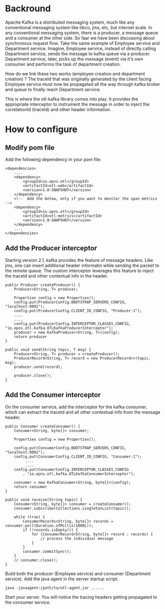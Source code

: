 # Backround

Apache Kafka is a distributed messaging system, much like any conventional messaging system like tibco, jms, etc, but internet scale. In any conventional messaging system, there is a producer, a message queue and a consumer at the other side. So faar we have been discussing about synchronous request flow. Take the same example of Employee service and Department service. Imagine, Employee service, instead of directly calling Department service, sends the message to kafka queue via a producer. Department service, later, picks up the message (event) via it's own consumer and performs the task of department creation.

How do we link these two works (employee creation and department creation) ? The traceId that was originally generated by the client facing Employee service must now be propagated all the way through kafka broker and queue to finally reach Department service. 

This is where the otl-kafka library comes into play. It provides the appropriate interceptor to instrument the message in order to inject the correlationId (traceId) and other header information.

# How to configure

## Modify pom file

Add the following dependency in your pom file:

```
<dependencies>
    ....
    <dependency>
        <groupId>io.opns.otl</groupId>
        <artifactId>otl-web</artifactId>
        <version>1.0-SNAPSHOT</version>
    </dependency>
    <!--  Add the below, only if you want to monitor the span metrics -->
    <dependency>
        <groupId>io.opns.otl</groupId>
        <artifactId>otl-metrics</artifactId>
        <version>1.0-SNAPSHOT</version>
    </dependency>
    ....
</dependencies>
```

## Add the Producer interceptor

Starting version 2.1, kafka provides the feature of message headers. Like jms, one can insert additional header informatin while sending the packet to the remote queue. The custom interceptor leverages this feature to inject the traceId and other contextual info in the header.

```
public Producer createProducer() {
    Producer<String, T> producer;
       
    Properties config = new Properties();
    config.put(ProducerConfig.BOOTSTRAP_SERVERS_CONFIG, "localhost:9092");
    config.put(ProducerConfig.CLIENT_ID_CONFIG, "Producer-1");
    ....
    ....
    config.put(ProducerConfig.INTERCEPTOR_CLASSES_CONFIG, "io.opns.otl.kafka.OTLKafkaProducerInterceptor");
    producer = new KafkaProducer<String, T>(config);
    return producer
}

public void send(String topic, T msg) {
    Producer<String, T> producer = createProducer();
    ProducerRecord<String, T> record = new ProducerRecord<>(topic, msg);
    producer.send(record);
         
    producer.close();
}
```

## Add the Consumer interceptor

On the consumer service, add the interceptor for the kafka consumer, which can extract the traceId and all other contextual info from the message header.

```
public Consumer createConsumer() {
    Consumer<String, byte[]> consumer;
         
    Properties config = new Properties();
         
    config.put(ConsumerConfig.BOOTSTRAP_SERVERS_CONFIG, "localhost:9092");
    config.put(ConsumerConfig.CLIENT_ID_CONFIG, "Consumer-1");
         ....
         ....
    config.put(ConsumerConfig.INTERCEPTOR_CLASSES_CONFIG
        , "io.opns.otl.kafka.OTLKafkaConsumerInterceptor");
  
    consumer = new KafkaConsumer<String, byte[]>(config);
    return consumer
}
 
public void receive(String topic) {
    Consumer<String, byte[]> consumer = createConsumer();
    consumer.subscribe(Collections.singletonList(topic));
  
    while (true) {
        ConsumerRecords<String, byte[]> records = consumer.poll(Duration.ofMillis(1000L));
        if (!records.isEmpty()) {
            for (ConsumerRecord<String, byte[]> record : records) {
                // process the individual message
            }
        }
        consumer.commitSync();
    }
    // consumer.close();
}

```

Build both the producer (Employee service) and consumer (Department service). Add the java agent in the server startup script.

```
java -javaagent:/path/to/otl-agent.jar ......
```

Start your server. You will notice the tracing headers getting propagated to the consumer service.
